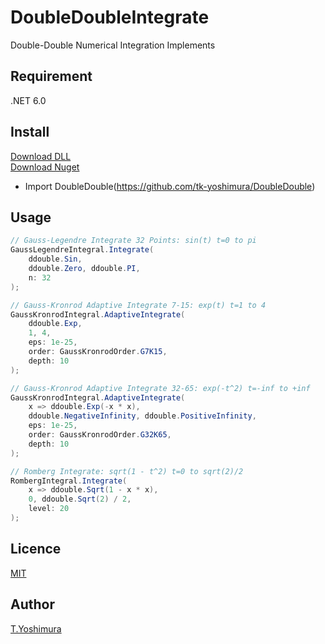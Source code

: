 # DoubleDoubleIntegrate
 Double-Double Numerical Integration Implements 

## Requirement
.NET 6.0

## Install

[Download DLL](https://github.com/tk-yoshimura/DoubleDoubleIntegrate/releases)  
[Download Nuget](https://www.nuget.org/packages/tyoshimura.doubledouble.integrate/)  

- Import DoubleDouble(https://github.com/tk-yoshimura/DoubleDouble)

## Usage
```csharp
// Gauss-Legendre Integrate 32 Points: sin(t) t=0 to pi
GaussLegendreIntegral.Integrate(
    ddouble.Sin, 
    ddouble.Zero, ddouble.PI, 
    n: 32
);

// Gauss-Kronrod Adaptive Integrate 7-15: exp(t) t=1 to 4
GaussKronrodIntegral.AdaptiveIntegrate(
    ddouble.Exp, 
    1, 4, 
    eps: 1e-25, 
    order: GaussKronrodOrder.G7K15, 
    depth: 10
);

// Gauss-Kronrod Adaptive Integrate 32-65: exp(-t^2) t=-inf to +inf
GaussKronrodIntegral.AdaptiveIntegrate(
    x => ddouble.Exp(-x * x), 
    ddouble.NegativeInfinity, ddouble.PositiveInfinity, 
    eps: 1e-25, 
    order: GaussKronrodOrder.G32K65, 
    depth: 10
);

// Romberg Integrate: sqrt(1 - t^2) t=0 to sqrt(2)/2
RombergIntegral.Integrate(
    x => ddouble.Sqrt(1 - x * x), 
    0, ddouble.Sqrt(2) / 2, 
    level: 20
);
```

## Licence
[MIT](https://github.com/tk-yoshimura/DoubleDoubleIntegrate/blob/main/LICENSE)

## Author

[T.Yoshimura](https://github.com/tk-yoshimura)
